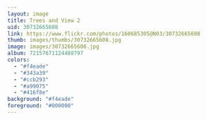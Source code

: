 ```yaml
---
layout: image
title: Trees and View 2
uid: 30732665608
link: https://www.flickr.com/photos/160685305@N03/30732665608
thumb: images/thumbs/30732665608.jpg
image: images/30732665608.jpg
album: 72157671124488797
colors: 
  - "#f4eade"
  - "#343a39"
  - "#ccb293"
  - "#a99075"
  - "#416f8e"
background: "#f4eade"
foreground: "#000000"
---
```


